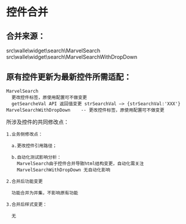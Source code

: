 # 控件合并

## 合并来源：
  src\walle\widget\search\MarvelSearch
  src\walle\widget\search\MarvelSearchWithDropDown

## 原有控件更新为最新控件所需适配：

    MarvelSearch   
      更改控件标签，原使用配置可不做变更
      getSearcheVal API 返回值变更 strSearchVal —> {strSearchVal:'XXX'}
    MarvelSearchWithDropDown    -- 更改控件标签，原使用配置可不做变更
    
  所涉及控件的共同修改点：
  
    1.业务侧修改点：
      
      a.更改控件引用路径；
      
      b.自动化测试影响分析：
        MarvelSearch由于控件合并导致html结构变更，自动化需关注
        MarvelSearchWithDropDown 无自动化影响
        
    2.合并后功能变更
      
      功能合并为并集，不影响原有功能
    
    3.合并后样式变更：
    
      无
